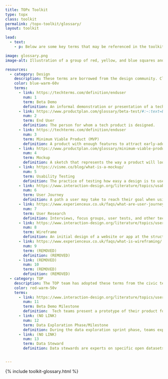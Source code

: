 ```yaml
---
title: TOPx Toolkit
type: topx
class: toolkit
permalink: /topx-toolkit/glossary/
layout: toolkit

lead:
  - text:
    - p: Below are some key terms that may be referenced in the toolkit, as well as through the sprint and in conversations with individuals in the civic tech community. Click the term for additional resources and the source of each definition.

image: glossary.png
image-alt: Illustration of a group of red, yellow, and blue squares and rectangles

resources:
  - category: Design
    description: These terms are borrowed from the design community. Click the term for additional resources and the source of each definition.
    color: blue-warm-60v
    terms:
      - link: https://techterms.com/definition/enduser
        num: 1
        term: Beta Demo
        definition: An informal demonstration or presentation of a tech product in progress, usually with some early version of working features.
      - link: https://www.productplan.com/glossary/beta-test/#:~:text=Beta%20testing%20is%20an%20opportunity,product%20to%20a%20wide%20audience
        num: 2
        term: End User
        definition: The person for whom a tech product is designed.
      - link: https://techterms.com/definition/enduser
        num: 3
        term: Minimum Viable Product (MVP)
        definition: A product with enough features to attract early-adopter customers and validate a product idea early in the product development cycle.
      - link: https://www.productplan.com/glossary/minimum-viable-product/
        num: 4
        term: Mockup
        definition: A sketch that represents the way a product will look.
      - link: https://visme.co/blog/what-is-a-mockup/
        num: 5
        term: Usability Testing
        definition: The practice of testing how easy a design is to use for a group of representative users. It usually involves observing users as they attempt to complete tasks and can be done for different types of designs, from user interfaces to physical products.
      - link: https://www.interaction-design.org/literature/topics/usability-testing
        num: 6
        term: User Journey
        definition: A path a user may take to reach their goal when using a particular digital tool. User journeys are used in designing digital tools to identify the different ways to enable the user to achieve their goal as quickly and easily as possible.
      - link: https://www.experienceux.co.uk/faqs/what-are-user-journeys/
        num: 7
        term: User Research
        definition: Interviews, focus groups, user tests, and other techniques conducted to understand the target audience of a product, or ‘end users’.  This includes their goals, needs, interests, and preferences. User research helps teams produce designs that improve users’ working practices and lives. User research also involves the continuous evaluation of the impact of designs on the users, not only during the design and development phase but after long-term use, too.
      - link: https://www.interaction-design.org/literature/topics/user-research
        num: 8
        term: Wireframe
        definition: An initial design of a website or app at the structural level. A wireframe is commonly used to lay out content and functionality on a page which takes into account user needs and user journeys. Wireframes are used early in the development process to establish the basic structure of a page before visual design and content is added.
      - link: https://www.experienceux.co.uk/faqs/what-is-wireframing/
        num: 9
        term: (REMOVED)
        definition: (REMOVED)
      - link: (REMOVED)
        num: 10
        term: (REMOVED)
        definition: (REMOVED)
  - category: TOP
    description: The TOP team has adopted these terms from the civic tech and product development community for use in the TOP sprint framework.
    color: red-warm-50v
    terms:
      - link: https://www.interaction-design.org/literature/topics/user-research
        num: 11
        term: Beta Demo Milestone
        definition:  Tech teams present a prototype of their product for feedback.
      - link: (NO LINK)
        num: 12
        term: Data Exploration Phase/Milestone
        definition: During the data exploration sprint phase, teams explore federal government open datasets to identify data they can use in their sprint products. During the data exploration milestone at the end of that phase, teams connect with federal data stewards to present what they’ve learned and ask questions about how to find and work with federal data.
      - link: (NO LINK)
        num: 13
        term: Data Steward
        definition: Data stewards are experts on specific open datasets or data tools (e.g., data.census.gov) who help tech teams identify federal open datasets to use in their products, and answer technical questions about the data.


---
```


{% include toolkit-glossary.html %}
